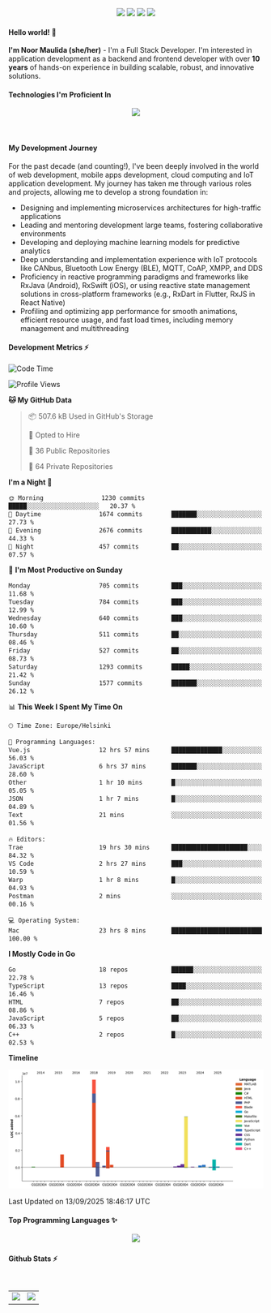 <p align="center">
  <img src="https://dev.discordprofiles.me/badge/status/814439552055771206?simple=true">
  <img src="https://dev.discordprofiles.me/badge/playing/814439552055771206">
  <img src="https://dev.discordprofiles.me/badge/vscode/814439552055771206">
  <img src="https://dev.discordprofiles.me/badge/spotify/814439552055771206">
</p>

#### Hello world! 👋
**I'm Noor Maulida (she/her)** - I'm a Full Stack Developer. I'm interested in application development as a backend and frontend developer with over **10 years** of hands-on experience in building scalable, robust, and innovative solutions.

#### Technologies I'm Proficient In
<p align="center">
  <img src="https://skillicons.dev/icons?i=go,laravel,nodejs,vue,react,flutter,python,mongodb,docker,aws,gcp" />
</p>
<br>

#### My Development Journey
For the past decade (and counting!), I've been deeply involved in the world of web development, mobile apps development, cloud computing and IoT application development. My journey has taken me through various roles and projects, allowing me to develop a strong foundation in:

* Designing and implementing microservices architectures for high-traffic applications
* Leading and mentoring development large teams, fostering collaborative environments
* Developing and deploying machine learning models for predictive analytics
* Deep understanding and implementation experience with IoT protocols like CANbus, Bluetooth Low Energy (BLE), MQTT, CoAP, XMPP, and DDS
* Proficiency in reactive programming paradigms and frameworks like RxJava (Android), RxSwift (iOS), or using reactive state management solutions in cross-platform frameworks (e.g., RxDart in Flutter, RxJS in React Native)
* Profiling and optimizing app performance for smooth animations, efficient resource usage, and fast load times, including memory management and multithreading

#### Development Metrics ⚡
<!--START_SECTION:waka-->
![Code Time](http://img.shields.io/badge/Code%20Time-1%2C340%20hrs%2058%20mins-blue)

![Profile Views](http://img.shields.io/badge/Profile%20Views-0-blue)

**🐱 My GitHub Data** 

> 📦 507.6 kB Used in GitHub's Storage 
 > 
> 💼 Opted to Hire
 > 
> 📜 36 Public Repositories 
 > 
> 🔑 64 Private Repositories 
 > 
**I'm a Night 🦉** 

```text
🌞 Morning                1230 commits        █████░░░░░░░░░░░░░░░░░░░░   20.37 % 
🌆 Daytime                1674 commits        ███████░░░░░░░░░░░░░░░░░░   27.73 % 
🌃 Evening                2676 commits        ███████████░░░░░░░░░░░░░░   44.33 % 
🌙 Night                  457 commits         ██░░░░░░░░░░░░░░░░░░░░░░░   07.57 % 
```
📅 **I'm Most Productive on Sunday** 

```text
Monday                   705 commits         ███░░░░░░░░░░░░░░░░░░░░░░   11.68 % 
Tuesday                  784 commits         ███░░░░░░░░░░░░░░░░░░░░░░   12.99 % 
Wednesday                640 commits         ███░░░░░░░░░░░░░░░░░░░░░░   10.60 % 
Thursday                 511 commits         ██░░░░░░░░░░░░░░░░░░░░░░░   08.46 % 
Friday                   527 commits         ██░░░░░░░░░░░░░░░░░░░░░░░   08.73 % 
Saturday                 1293 commits        █████░░░░░░░░░░░░░░░░░░░░   21.42 % 
Sunday                   1577 commits        ███████░░░░░░░░░░░░░░░░░░   26.12 % 
```


📊 **This Week I Spent My Time On** 

```text
🕑︎ Time Zone: Europe/Helsinki

💬 Programming Languages: 
Vue.js                   12 hrs 57 mins      ██████████████░░░░░░░░░░░   56.03 % 
JavaScript               6 hrs 37 mins       ███████░░░░░░░░░░░░░░░░░░   28.60 % 
Other                    1 hr 10 mins        █░░░░░░░░░░░░░░░░░░░░░░░░   05.05 % 
JSON                     1 hr 7 mins         █░░░░░░░░░░░░░░░░░░░░░░░░   04.89 % 
Text                     21 mins             ░░░░░░░░░░░░░░░░░░░░░░░░░   01.56 % 

🔥 Editors: 
Trae                     19 hrs 30 mins      █████████████████████░░░░   84.32 % 
VS Code                  2 hrs 27 mins       ███░░░░░░░░░░░░░░░░░░░░░░   10.59 % 
Warp                     1 hr 8 mins         █░░░░░░░░░░░░░░░░░░░░░░░░   04.93 % 
Postman                  2 mins              ░░░░░░░░░░░░░░░░░░░░░░░░░   00.16 % 

💻 Operating System: 
Mac                      23 hrs 8 mins       █████████████████████████   100.00 % 
```

**I Mostly Code in Go** 

```text
Go                       18 repos            ██████░░░░░░░░░░░░░░░░░░░   22.78 % 
TypeScript               13 repos            ████░░░░░░░░░░░░░░░░░░░░░   16.46 % 
HTML                     7 repos             ██░░░░░░░░░░░░░░░░░░░░░░░   08.86 % 
JavaScript               5 repos             ██░░░░░░░░░░░░░░░░░░░░░░░   06.33 % 
C++                      2 repos             █░░░░░░░░░░░░░░░░░░░░░░░░   02.53 % 
```



**Timeline**

![Lines of Code chart](https://raw.githubusercontent.com/noormaulida/noormaulida/main/assets/bar_graph.png)


 Last Updated on 13/09/2025 18:46:17 UTC
<!--END_SECTION:waka-->

#### Top Programming Languages ✨
<p align="center">
  <img src="https://api.githubtrends.io/user/svg/noormaulida/langs?time_range=one_year&include_private=true&compact=true&theme=dark" />
</p>

#### Github Stats ⚡
<p align="center">
  <table>
    <tr>
      <td>
        <img src="https://github-readme-streak-stats.herokuapp.com?user=noormaulida&theme=react&hide_border=true&mode=weekly" height="180" />
      </td>
      <td>
        <img src="https://github-readme-stats.vercel.app/api?username=noormaulida&theme=react&count_private=true&hide_border=true&line_height=20" height="180"/>
      </td>
    </tr>
</p>
<br>
